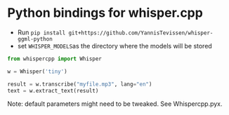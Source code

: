 Python bindings for whisper.cpp
===============================

- Run `pip install git+https://github.com/YannisTevissen/whisper-ggml-python`
- set `WHISPER_MODELS`as the directory where the models will be stored

```python
from whispercpp import Whisper

w = Whisper('tiny')

result = w.transcribe("myfile.mp3", lang="en")
text = w.extract_text(result)
```

Note: default parameters might need to be tweaked.
See Whispercpp.pyx.
